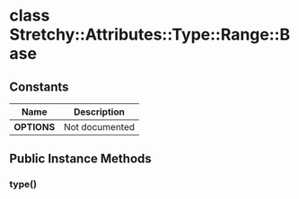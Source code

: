 # class Stretchy::Attributes::Type::Range::Base [](#class-Stretchy::Attributes::Type::Range::Base) [](#top)
 ## Constants
 | Name | Description |
 | ---- | ----------- |
 | **OPTIONS[](#OPTIONS)** | Not documented |
 ## Public Instance Methods
 ### type() [](#method-i-type)
 